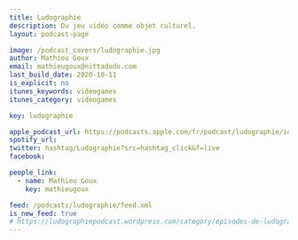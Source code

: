 ```yaml
---
title: Ludographie
description: Du jeu vidéo comme objet culturel.
layout: podcast-page

image: /podcast_covers/ludographie.jpg
author: Mathieu Goux
email: mathieugoux@nittadodo.com
last_build_date: 2020-10-11
is_explicit: no
itunes_keywords: videogames
itunes_category: videogames

key: ludographie

apple_podcast_url: https://podcasts.apple.com/fr/podcast/ludographie/id1526060540
spotify_url: 
twitter: hashtag/Ludographie?src=hashtag_click&f=live
facebook:

people_link: 
  - name: Mathieu Goux
    key: mathieugoux

feed: /podcasts/ludographie/feed.xml
is_new_feed: true
# https://ludographiepodcast.wordpress.com/category/episodes-de-ludographie/feed
---
```


<Podcast/>

<!-- #### [Retrouvez pour l'instant tous les épisodes de Ludographie sur le blog Wordpress](https://ludographiepodcast.wordpress.com) -->
